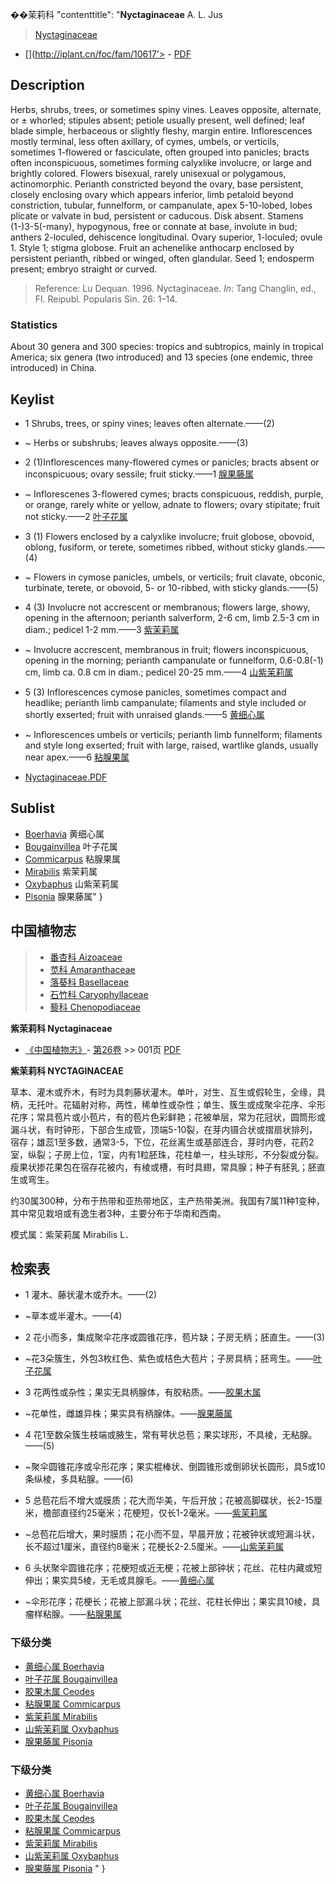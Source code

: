 
��茉莉科   "contenttitle": "**Nyctaginaceae** A. L. Jus

> [Nyctaginaceae](http://www.iplant.cn/info/Nyctaginaceae?t=foc)
* [](http://iplant.cn/foc/fam/10617'> - [PDF](http://iplant.cn/foc/pdf/Nyctaginaceae.pdf)

## Description

Herbs, shrubs, trees, or sometimes spiny vines. Leaves opposite, alternate, or ± whorled; stipules absent; petiole usually present, well defined; leaf blade simple, herbaceous or slightly fleshy, margin entire. Inflorescences mostly terminal, less often axillary, of cymes, umbels, or verticils, sometimes 1-flowered or fasciculate, often grouped into panicles; bracts often inconspicuous, sometimes forming calyxlike involucre, or large and brightly colored. Flowers bisexual, rarely unisexual or polygamous, actinomorphic. Perianth constricted beyond the ovary, base persistent, closely enclosing ovary which appears inferior, limb petaloid beyond constriction, tubular, funnelform, or campanulate, apex 5-10-lobed, lobes plicate or valvate in bud, persistent or caducous. Disk absent. Stamens (1-)3-5(-many), hypogynous, free or connate at base, involute in bud; anthers 2-loculed, dehiscence longitudinal. Ovary superior, 1-loculed; ovule 1. Style 1; stigma globose. Fruit an achenelike anthocarp enclosed by persistent perianth, ribbed or winged, often glandular. Seed 1; endosperm present; embryo straight or curved.

> Reference: 
> Lu Dequan. 1996. Nyctaginaceae. *In*: Tang Changlin, ed., Fl. Reipubl. Popularis Sin. 26: 1–14.

### Statistics
About 30 genera and 300 species: tropics and subtropics, mainly in tropical America; six genera (two introduced) and 13 species (one endemic, three introduced) in China.

## Keylist

* 1 Shrubs, trees, or spiny vines; leaves often alternate.——(2)
* ~ Herbs or subshrubs; leaves always opposite.——(3)

* 2 (1)Inflorescences many-flowered cymes or panicles; bracts absent or inconspicuous; ovary sessile; fruit sticky.——1 [腺果藤属](http://www.iplant.cn/info/Pisonia?t=foc)
* ~ Inflorescenes 3-flowered cymes; bracts conspicuous, reddish, purple, or orange, rarely white or yellow, adnate to flowers; ovary stipitate; fruit not sticky.——2 [叶子花属](http://www.iplant.cn/info/Bougainvillea?t=foc)

* 3 (1) Flowers enclosed by a calyxlike involucre; fruit globose, obovoid, oblong, fusiform, or terete, sometimes ribbed, without sticky glands.——(4)
* ~ Flowers in cymose panicles, umbels, or verticils; fruit clavate, obconic, turbinate, terete, or obovoid, 5- or 10-ribbed, with sticky glands.——(5)

* 4 (3) Involucre not accrescent or membranous; flowers large, showy, opening in the afternoon; perianth salverform, 2-6 cm, limb 2.5-3 cm in diam.; pedicel 1-2 mm.——3 [紫茉莉属](http://www.iplant.cn/info/Mirabilis?t=foc)
* ~ Involucre accrescent, membranous in fruit; flowers inconspicuous, opening in the morning; perianth campanulate or funnelform, 0.6-0.8(-1) cm, limb ca. 0.8 cm in diam.; pedicel 20-25 mm.——4 [山紫茉莉属](http://www.iplant.cn/info/Oxybaphus?t=foc)

* 5 (3) Inflorescences cymose panicles, sometimes compact and headlike; perianth limb campanulate; filaments and style included or shortly exserted; fruit with unraised glands.——5 [黄细心属](http://www.iplant.cn/info/Boerhavia?t=foc)
* ~ Inflorescences umbels or verticils; perianth limb funnelform; filaments and style long exserted; fruit with large, raised, wartlike glands, usually near apex.——6 [粘腺果属](http://www.iplant.cn/info/Commicarpus?t=foc)

* [Nyctaginaceae.PDF](http://iplant.cn/foc/pdf/Nyctaginaceae.pdf)

## Sublist

* [Boerhavia](http://www.iplant.cn/info/Boerhavia?t=foc)
 黄细心属
* [Bougainvillea](http://www.iplant.cn/info/Bougainvillea?t=foc)
 叶子花属
* [Commicarpus](http://www.iplant.cn/info/Commicarpus?t=foc)
 粘腺果属
* [Mirabilis](http://www.iplant.cn/info/Mirabilis?t=foc)
 紫茉莉属
* [Oxybaphus](http://www.iplant.cn/info/Oxybaphus?t=foc)
 山紫茉莉属
* [Pisonia](http://www.iplant.cn/info/Pisonia?t=foc) 腺果藤属"
}

## 中国植物志

> * [番杏科  Aizoaceae](Aizoaceae-番杏科.md)
> * [苋科  Amaranthaceae](Amaranthaceae-苋科.md)
> * [落葵科  Basellaceae](Basellaceae-落葵科.md)
> * [石竹科  Caryophyllaceae](Caryophyllaceae-石竹科.md)
> * [藜科  Chenopodiaceae](Chenopodiaceae-藜科.md)

**紫茉莉科 Nyctaginaceae**

* [《中国植物志》](http://www.iplant.cn/frps)- [第26卷](http://www.iplant.cn/frps/vol/26) >> 001页 [PDF](http://www.iplant.cn/frps/pdf/26/001z.pdf)

**紫茉莉科 NYCTAGINACEAE**

草本、灌木或乔木，有时为具刺藤状灌木。单叶，对生、互生或假轮生，全缘，具柄，无托叶。花辐射对称，两性，稀单性或杂性；单生、簇生或成聚伞花序、伞形花序；常具苞片或小苞片，有的苞片色彩鲜艳；花被单层，常为花冠状，圆筒形或漏斗状，有时钟形，下部合生成管，顶端5-10裂，在芽内镊合状或摺扇状排列，宿存；雄蕊1至多数，通常3-5，下位，花丝离生或基部连合，芽时内卷，花药2室，纵裂；子房上位，1室，内有1粒胚珠，花柱单一，柱头球形，不分裂或分裂。瘦果状掺花果包在宿存花被内，有棱或槽，有时具翅，常具腺；种子有胚乳；胚直生或弯生。

约30属300种，分布于热带和亚热带地区，主产热带美洲。我国有7属11种1变种，其中常见栽培或有逸生者3种，主要分布于华南和西南。

模式属：紫茉莉属 Mirabilis L．

## 检索表

* 1 灌木、藤状灌木或乔木。——(2)
* ~草本或半灌木。——(4)

* 2 花小而多，集成聚伞花序或圆锥花序，苞片缺；子房无柄；胚直生。——(3)
* ~花3朵簇生，外包3枚红色、紫色或桔色大苞片；子房具柄；胚弯生。——[叶子花属](Bougainvillea-叶子花属.md)

* 3 花两性或杂性；果实无具柄腺体，有胶粘质。——[胶果木属](http://www.iplant.cn/info/Ceodes?t=z)

* ~花单性，雌雄异株；果实具有柄腺体。——[腺果藤属](http://www.iplant.cn/info/Pisonia?t=z)

* 4 花1至数朵簇生枝端或腋生，常有萼状总苞；果实球形，不具棱，无粘腺。——(5)
* ~聚伞圆锥花序或伞形花序；果实棍棒状、倒圆锥形或倒卵状长圆形，具5或10条纵棱，多具粘腺。——(6)

* 5 总苞花后不增大或膜质；花大而华美，午后开放；花被高脚碟状，长2-15厘米，檐部直径约25毫米；花梗短，仅长1-2毫米。——[紫茉莉属](http://www.iplant.cn/info/Mirabilis?t=z)

* ~总苞花后增大，果时膜质；花小而不显，早晨开放；花被钟状或短漏斗状，长不超过1厘米，直径约8毫米；花梗长2-2.5厘米。——[山紫茉莉属](http://www.iplant.cn/info/Oxybaphus?t=z)

* 6 头状聚伞圆锥花序；花梗短或近无梗；花被上部钟状；花丝、花柱内藏或短伸出；果实具5棱，无毛或具腺毛。——[黄细心属](Boerhavia-黄细心属.md)

* ~伞形花序；花梗长；花被上部漏斗状；花丝、花柱长伸出；果实具10棱，具瘤样粘腺。——[粘腺果属](http://www.iplant.cn/info/Commicarpus?t=z)

### 下级分类
* [黄细心属  Boerhavia](Boerhavia-黄细心属.md)
* [叶子花属  Bougainvillea](Bougainvillea-叶子花属.md)
* [胶果木属  Ceodes](http://www.iplant.cn/info/Ceodes?t=z)
* [粘腺果属  Commicarpus](http://www.iplant.cn/info/Commicarpus?t=z)
* [紫茉莉属  Mirabilis](http://www.iplant.cn/info/Mirabilis?t=z)
* [山紫茉莉属  Oxybaphus](http://www.iplant.cn/info/Oxybaphus?t=z)
* [腺果藤属  Pisonia](http://www.iplant.cn/info/Pisonia?t=z)

### 下级分类
* [黄细心属  Boerhavia](http://iplant.cn/info/sp/Boerhavia?t=z)
* [叶子花属  Bougainvillea](http://iplant.cn/info/sp/Bougainvillea?t=z)
* [胶果木属  Ceodes](http://iplant.cn/info/sp/Ceodes?t=z)
* [粘腺果属  Commicarpus](http://iplant.cn/info/sp/Commicarpus?t=z)
* [紫茉莉属  Mirabilis](http://iplant.cn/info/sp/Mirabilis?t=z)
* [山紫茉莉属  Oxybaphus](http://iplant.cn/info/sp/Oxybaphus?t=z)
* [腺果藤属  Pisonia](http://iplant.cn/info/sp/Pisonia?t=z)
"
}